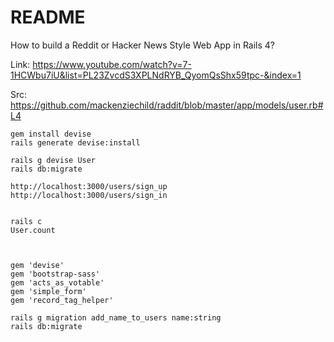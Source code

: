 # README

How to build a Reddit or Hacker News Style Web App in Rails 4?

Link: https://www.youtube.com/watch?v=7-1HCWbu7iU&list=PL23ZvcdS3XPLNdRYB_QyomQsShx59tpc-&index=1

Src: https://github.com/mackenziechild/raddit/blob/master/app/models/user.rb#L4

```
gem install devise
rails generate devise:install

rails g devise User
rails db:migrate

http://localhost:3000/users/sign_up
http://localhost:3000/users/sign_in


rails c
User.count



gem 'devise'
gem 'bootstrap-sass'
gem 'acts_as_votable'
gem 'simple_form'
gem 'record_tag_helper'

rails g migration add_name_to_users name:string
rails db:migrate
```

